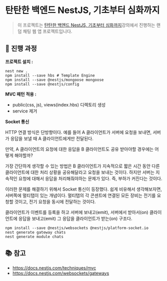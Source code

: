 # 탄탄한 백엔드 NestJS, 기초부터 심화까지

> 이 프로젝트는 [탄탄한 백엔드 NestJS, 기초부터 심화까지](https://www.inflearn.com/course/%ED%83%84%ED%83%84%ED%95%9C-%EB%B0%B1%EC%97%94%EB%93%9C-%EB%84%A4%EC%8A%A4%ED%8A%B8)강의에서 진행하는 랜덤 채팅 웹 앱 프로젝트입니다.

## 🌴 진행 과정

**프로젝트 설치 :**

```shell
nest new .
npm install --save hbs # Template Engine
npm install --save @nestjs/mongoose mongoose
npm install --save @nestjs/config
```

**MVC 패턴 적용 :**

- public(css, js), views(index.hbs) 디렉토리 생성
- service 제거

**Socket 통신**

HTTP 연결 방식은 단방향이다. 예를 들어 A 클라이언트가 서버에 요청을 보내면, 서버가 응답을 보낼 때 A 클라이언트에게만 전달된다.

만약, A 클라이언트의 요청에 대한 응답을 B 클라이언트도 공유 받아야할 경우에는 어떻게 해야할까?

가장 간단하게 생각할 수 있는 방법은 B 클라이언트가 지속적으로 짧은 시간 동안 다른 클라이언트에 대한 처리 상황을 공유해달라고 요청을 보내는 것이다. 하지만 서버는 지속적인 요청에 대해서 응답을 처리해줘야하는 문제가 있다. 즉, 부하가 커진다는 것이다.

이러한 문제를 해결하기 위해서 Socket 통신이 등장했다. 쉽게 비유해서 생각해보자면, 서버쪽에 멀티탭이 있는 개념이다. 멀티탭의 각 콘센트에 연결된 모든 장비는 전기를 요청할 것이고, 전기 요청을 동시에 전달하는 것이다.

클라이언트가 이벤트를 등록을 하고 서버에 보내고(emit), 서버에서 받아서(on) 클라이언트에 응답을 보내고(emit) 그 응답을 클라이언트가 받는(on) 구조다.

```shell
npm install --save @nestjs/websockets @nestjs/platform-socket.io
nest generate gateway chats
nest generate module chats
```

## 📚 참고

- https://docs.nestjs.com/techniques/mvc
- https://docs.nestjs.com/websockets/gateways

